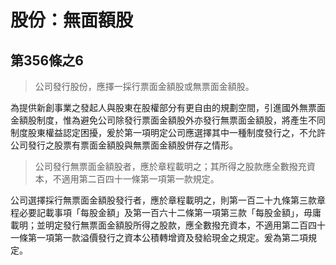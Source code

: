 # 股份：無面額股

## 第356條之6

> 公司發行股份，應擇一採行票面金額股或無票面金額股。

為提供新創事業之發起人與股東在股權部分有更自由的規劃空間，引進國外無票面金額股制度，惟為避免公司除發行票面金額股外亦發行無票面金額股，將產生不同制度股東權益認定困擾，爰於第一項明定公司應選擇其中一種制度發行之，不允許公司發行之股票有票面金額股與無票面金額股併存之情形。

> 公司發行無票面金額股者，應於章程載明之；其所得之股款應全數撥充資本，不適用第二百四十一條第一項第一款規定。

公司選擇採行無票面金額股發行者，應於章程載明之，則第一百二十九條第三款章程必要記載事項「每股金額」及第一百六十二條第一項第三款「每股金額」，毋庸載明；並明定發行無票面金額股所得之股款，應全數撥充資本，不適用第二百四十一條第一項第一款溢價發行之資本公積轉增資及發給現金之規定。爰為第二項規定。
